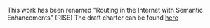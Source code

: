 This work has been renamed "Routing in the Internet with Semantic Enhancements" (RISE)
The draft charter can be found [here](https://github.com/danielkinguk/sarah/blob/main/RISE/charter.md)
